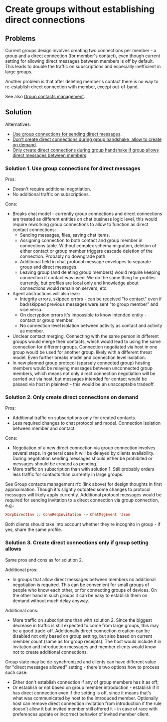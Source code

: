# Create groups without establishing direct connections

## Problems

Current groups design involves creating two connections per member - a group and a direct connection (for member's contact), even though current setting for allowing direct messages between members is off by default. This leads to double the traffic on subscriptions and especially inefficient in large groups.

Another problem is that after deleting member's contact there is no way to re-establish direct connection with member, except out-of-band.

See also [Group contacts management](./2022-10-19-group-contacts-management.md).

## Solution

Alternatives:

- [Use group connections for sending direct messages](#solution-1-use-group-connections-for-direct-messages).
- [Don't create direct connections during group handshake, allow to create on demand](#solution-2-only-create-direct-connections-on-demand).
- [Only create direct connections during group handshake if group allows direct messages between members](#solution-3-create-direct-connections-only-if-group-setting-allows).

### Solution 1. Use group connections for direct messages

Pros:

- Doesn't require additional negotiation.
- No additional traffic on subscriptions.

Cons:

- Breaks chat model - currently group connections and direct connections are treated as different entities on chat business logic level, this would require reworking group connections to allow to function as direct contact connections:
  - Sending messages, files, saving chat items.
  - Assigning connection to both contact and group member in connections table. Without complex schema migration, deletion of either contact or group member triggers cascade deletion of the connection. Probably no downgrade path.
  - Additional field in chat protocol message envelopes to separate group and direct messages.
  - Leaving group (and deleting group members) would require keeping connection if contact was used. We do the same thing for profiles currently, but profiles are local only and knowledge about connections would remain on servers; etc.
- Agent abstractions will also leak:
  - Integrity errors, skipped errors - can be received "to contact" even if bad/skipped previous messages were sent "to group member" and vice versa.
  - On decryption errors it's impossible to know intended entity - contact or group member.
  - No connection level isolation between activity as contact and activity as member.
- Unclear contact merging. Connecting with the same person in different groups would merge their contacts, which would lead to using the same connection for different groups. Connection negotiated via host in one group would be used for another group, likely with a different threat model. Even further breaks model and connection level isolation.
- In new planned group protocol (sparsely connected group) hosting members would be relaying messages between unconnected group members, which means not only direct connection negotiation will be carried out via host, but messages intended for contact would be passed via host in plaintext - this would be an unacceptable tradeoff.

### Solution 2. Only create direct connections on demand

Pros:

- Additional traffic on subscriptions only for created contacts.
- Less required changes to chat protocol and model. Connection isolation between member and contact.

Cons:

- Negotiation of a new direct connection via group connection involves several steps. In general case it will be delayed by clients availability. During negotiation sending messages should either be prohibited or messages should be created as pending.
- More traffic on subscription than with solution 1. Still probably orders less traffic for contacts than currently in large groups.

See Group contacts management rfc (link above) for design thoughts in first approximation. Though it's slightly outdated some changes to protocol messages will likely apply currently. Additional protocol messages would be required for sending invitation to a direct connection via group connection, e.g.:

```haskell
XGrpDirectInv :: ConnReqInvitation -> ChatMsgEvent 'Json
```

Both clients should take into account whether they're incognito in group - if yes, share the same profile.

### Solution 3. Create direct connections only if group setting allows

Same pros and cons as for solution 2.

Additional pros:

- In groups that allow direct messages between members no additional negotiation is required. This can be convenient for small groups of people who know each other, or for connecting groups of devices. On the other hand in such groups it can be easy to establish them on demand without much delay anyway.

Additional cons:

- More traffic on subscriptions than with solution 2. Since the biggest decrease in traffic is still expected to come from large groups, this may be a good trade-off. Additionally direct connection creation can be disabled not only based on group setting, but also based on current member count (same as for group receipts). The host would include it in invitation and introduction messages and member clients would know not to create additional connections.

Group state may be de-synchronized and clients can have different value for "direct messages allowed" setting - there's two options how to process such case:

- Either don't establish connection if any of group members has it as off;
- Or establish or not based on group member introduction - establish if it has direct connection even if the setting is off, since it means that's what was communicated by host to the introduced member. Optionally host can remove direct connection invitation from introduction if the rule doesn't allow it but invited member still offered it - in case of race with preferences update or incorrect behavior of invited member client.
